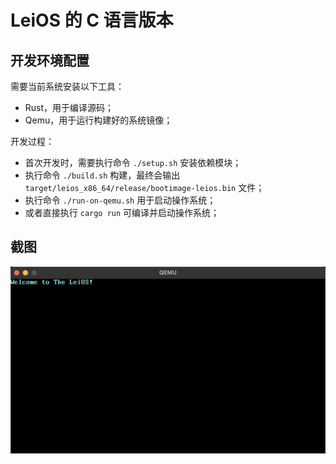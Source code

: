 # LeiOS 的 C 语言版本

## 开发环境配置

需要当前系统安装以下工具：

- Rust，用于编译源码；
- Qemu，用于运行构建好的系统镜像；

开发过程：

- 首次开发时，需要执行命令 `./setup.sh` 安装依赖模块；
- 执行命令 `./build.sh` 构建，最终会输出 `target/leios_x86_64/release/bootimage-leios.bin` 文件；
- 执行命令 `./run-on-qemu.sh` 用于启动操作系统；
- 或者直接执行 `cargo run` 可编译并启动操作系统；

## 截图

<img src="screenshot.png" width="640px">
